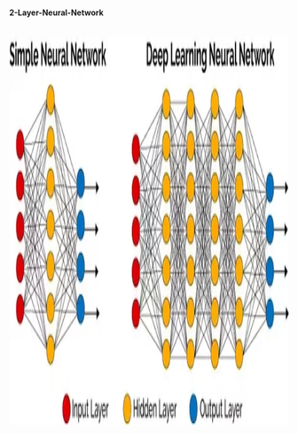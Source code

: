 #### 2-Layer-Neural-Network
<br>

<img height='700' src=https://github.com/samiarja/2-Layer-Neural-Network/blob/master/NN-and-DL.png/>
<br>
